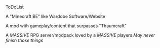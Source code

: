 ToDoList

A "Minecraft BE" like Wardobe Software/Website

A mod with gameplay/content that surpasses "Thaumcraft"

A *MASSIVE* RPG server/modpack loved by a *MASSIVE* players
*May never finish those things*
<!--
**Threxion/Threxion** is a ✨ _special_ ✨ repository because its `README.md` (this file) appears on your GitHub profile.

Here are some ideas to get you started:

- 🔭 I’m currently working on ...
- 🌱 I’m currently learning ...
- 👯 I’m looking to collaborate on ...
- 🤔 I’m looking for help with ...
- 💬 Ask me about ...
- 📫 How to reach me: ...
- 😄 Pronouns: ...
- ⚡ Fun fact: ...
-->
